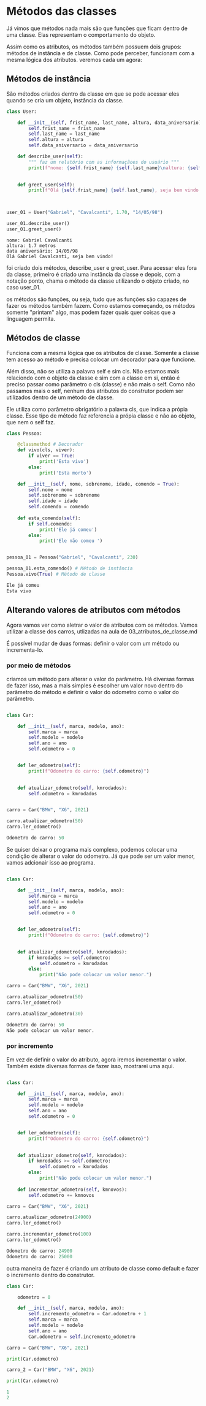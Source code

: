 # Métodos das classes 

Já vimos que métodos nada mais são que funções que ficam dentro de uma classe. Elas representam o
comportamento do objeto. 

Assim como os atributos, os métodos também possuem dois grupos: métodos de instância e de classe. Como pode perceber, 
funcionam com a mesma lógica dos atributos. veremos cada um agora:

## Métodos de instância

São métodos criados dentro da classe em que se pode acessar eles quando se cria um objeto, instância da classe. 

```Python
class User:

    def __init__(self, frist_name, last_name, altura, data_aniversario):
        self.frist_name = frist_name
        self.last_name = last_name
        self.altura = altura
        self.data_aniversario = data_aniversario

    def describe_user(self):
        """ faz um relatório com as informaçãoes do usuário """
        print(f"nome: {self.frist_name} {self.last_name}\naltura: {self.altura} metros\ndata aniversário: {self.data_aniversario}")

    
    def greet_user(self):
        print(f"Olá {self.frist_name} {self.last_name}, seja bem vindo!")
    


user_01 = User("Gabriel", "Cavalcanti", 1.70, "14/05/98")

user_01.describe_user()
user_01.greet_user()
```

```Pyhton
nome: Gabriel Cavalcanti  
altura: 1.7 metros        
data aniversário: 14/05/98
Olá Gabriel Cavalcanti, seja bem vindo!
```

foi criado dois métodos, describe_user e greet_user. Para acessar eles fora da classe, primeiro é criado uma instância da classe
e depois, com a notação ponto, chama o método da classe utilizando o objeto criado, no caso user_01.

os métodos são funções, ou seja, tudo que as funções são capazes de fazer os métodos também fazem. Como estamos começando, os métodos somente "printam" algo, mas podem fazer quais quer coisas que a linguagem permita. 

## Métodos de classe

Funciona com a mesma lógica que os atributos de classe. Somente a classe tem acesso ao método e precisa colocar um decorador para 
que funcione. 

Além disso, não se utiliza a palavra self e sim cls. Não estamos mais relaciondo com o objeto da classe e sim com a classe em si, então é preciso passar como parâmetro o cls (classe) e não mais o self. Como não passamos mais o self, nenhum dos atributos do construtor podem ser utilizados dentro de um método de classe.

Ele utiliza como parâmetro obrigatório a palavra cls, que indica a própia classe. Esse tipo de método faz referencia a própia classe e não ao objeto, que nem o self faz.

```Python
class Pessoa:

    @classmethod # Decorador
    def vivo(cls, viver):
        if viver == True:
            print('Esta vivo')
        else:
            print('Esta morto')

    def __init__(self, nome, sobrenome, idade, comendo = True):
        self.nome = nome
        self.sobrenome = sobrenome
        self.idade = idade
        self.comendo = comendo
    
    def esta_comendo(self):
        if self.comendo:
            print('Ele já comeu')
        else:
            print('Ele não comeu ')


pessoa_01 = Pessoa("Gabriel", "Cavalcanti", 230)

pessoa_01.esta_comendo() # Método de instância
Pessoa.vivo(True) # Método de classe
```

```Python
Ele já comeu
Esta vivo
```

## Alterando valores de atributos com métodos

Agora vamos ver como aletrar o valor de atributos com os métodos. Vamos utilizar a classe dos carros, utlizadas na aula de 03_atributos_de_classe.md

É possível mudar de duas formas: definir o valor com um método ou incrementa-lo.

### por meio de métodos

criamos um método para alterar o valor do parâmetro. Há diversas formas de fazer isso, mas a mais simples é escolher um valor novo dentro do parâmetro do método e definir o valor do odometro como o valor do parâmetro. 

```Python

class Car:

    def __init__(self, marca, modelo, ano):
        self.marca = marca
        self.modelo = modelo
        self.ano = ano
        self.odometro = 0


    def ler_odometro(self):
        print(f"Odometro do carro: {self.odometro}")
    

    def atualizar_odometro(self, kmrodados):
        self.odometro = kmrodados


carro = Car("BMW", "X6", 2021)

carro.atualizar_odometro(50)
carro.ler_odometro()
```
```Python
Odometro do carro: 50
```

Se quiser deixar o programa mais complexo, podemos colocar uma condição de alterar o valor do odometro. Já que pode ser um valor menor, vamos adcionair isso ao programa.

```Python

class Car:

    def __init__(self, marca, modelo, ano):
        self.marca = marca
        self.modelo = modelo
        self.ano = ano
        self.odometro = 0


    def ler_odometro(self):
        print(f"Odometro do carro: {self.odometro}")
    

    def atualizar_odometro(self, kmrodados):
        if kmrodados >= self.odometro:
            self.odometro = kmrodados
        else:
            print("Não pode colocar um valor menor.")

carro = Car("BMW", "X6", 2021)

carro.atualizar_odometro(50)
carro.ler_odometro()

carro.atualizar_odometro(30)
```
```Python
Odometro do carro: 50
Não pode colocar um valor menor.
```

### por incremento 

Em vez de definir o valor do atributo, agora iremos incrementar o valor. Também existe diversas formas de fazer isso, mostrarei uma aqui.

```Python

class Car:

    def __init__(self, marca, modelo, ano):
        self.marca = marca
        self.modelo = modelo
        self.ano = ano
        self.odometro = 0


    def ler_odometro(self):
        print(f"Odometro do carro: {self.odometro}")
    

    def atualizar_odometro(self, kmrodados):
        if kmrodados >= self.odometro:
            self.odometro = kmrodados
        else:
            print("Não pode colocar um valor menor.")
    
    def incrementar_odometro(self, kmnovos):
        self.odometro += kmnovos

carro = Car("BMW", "X6", 2021)

carro.atualizar_odometro(24900)
carro.ler_odometro()

carro.incrementar_odometro(100)
carro.ler_odometro()
```
```Python
Odometro do carro: 24900
Odometro do carro: 25000
```

outra maneira de fazer é criando um atributo de classe como default e fazer o incremento dentro do construtor.

```Python
class Car:

    odometro = 0

    def __init__(self, marca, modelo, ano):
        self.incremento_odometro = Car.odometro + 1
        self.marca = marca
        self.modelo = modelo
        self.ano = ano
        Car.odometro = self.incremento_odometro

carro = Car("BMW", "X6", 2021)

print(Car.odometro)

carro_2 = Car("BMW", "X6", 2021)

print(Car.odometro)
```
```Python
1
2
```
